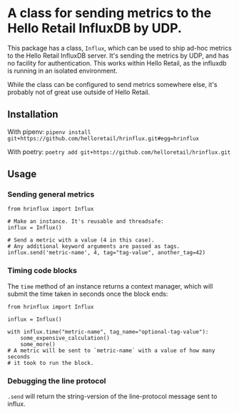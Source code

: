 # A class for sending metrics to the Hello Retail InfluxDB by UDP.

This package has a class, `Influx`, which can be used to ship ad-hoc metrics to
the Hello Retail InfluxDB server. It's sending the metrics by UDP, and has no
facility for authentication. This works within Hello Retail, as the influxdb
is running in an isolated environment.

While the class can be configured to send metrics somewhere else, it's probably
not of great use outside of Hello Retail.

## Installation

With pipenv: `pipenv install git+https://github.com/helloretail/hrinflux.git#egg=hrinflux`

With poetry: `poetry add git+https://github.com/helloretail/hrinflux.git`

## Usage

### Sending general metrics
```
from hrinflux import Influx

# Make an instance. It's reusable and threadsafe:
influx = Influx()

# Send a metric with a value (4 in this case).
# Any additional keyword arguments are passed as tags.
influx.send('metric-name', 4, tag="tag-value", another_tag=42)
```

### Timing code blocks

The `time` method of an instance returns a context manager, which will submit
the time taken in seconds once the block ends:

```
from hrinflux import Influx

influx = Influx()

with influx.time("metric-name", tag_name="optional-tag-value"):
    some_expensive_calculation()
    some_more()
# A metric will be sent to `metric-name` with a value of how many seconds
# it took to run the block.
```

### Debugging the line protocol
`.send` will return the string-version of the line-protocol message sent to
influx.
